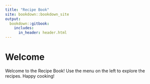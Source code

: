 ```yaml
---
title: "Recipe Book"
site: bookdown::bookdown_site
output: 
  bookdown::gitbook:
    includes:
      in_header: header.html
---
```


# Welcome

Welcome to the Recipe Book! Use the menu on the left to explore the recipes. Happy cooking!
